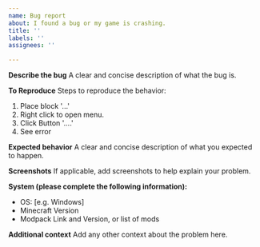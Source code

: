 ```yaml
---
name: Bug report
about: I found a bug or my game is crashing.
title: ''
labels: ''
assignees: ''

---
```


**Describe the bug**
A clear and concise description of what the bug is.

**To Reproduce**
Steps to reproduce the behavior:
1. Place block '...'
2. Right click to open menu.
3. Click Button '....'
4. See error

**Expected behavior**
A clear and concise description of what you expected to happen.

**Screenshots**
If applicable, add screenshots to help explain your problem.

**System (please complete the following information):**
 - OS: [e.g. Windows]
- Minecraft Version
- Modpack Link and Version, or list of mods

**Additional context**
Add any other context about the problem here.
